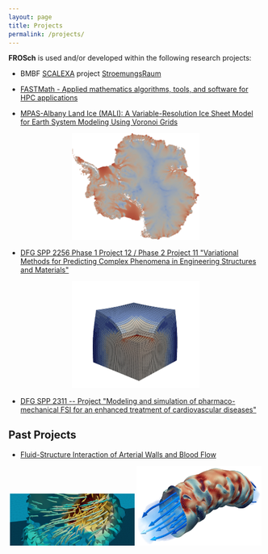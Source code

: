 ```yaml
---
layout: page
title: Projects
permalink: /projects/
---
```

**FROSch** is used and/or developed within the following research projects:

<ul>
 <li>BMBF <a href="https://gauss-allianz.de/de/project/call/Richtlinie%20zur%20F%C3%B6rderung%20von%20Verbundprojekten%20auf%20dem%20Gebiet%20%E2%80%9ENeue%20Methoden%20und%20Technologien%20f%C3%BCr%20das%20Exascale-H%C3%B6chstleistungsrechnen%E2%80%9C%20%28SCALEXA%29">
SCALEXA</a> project <a href="https://www.stroemungsraum.mathematik.tu-dortmund.de/project.html">StroemungsRaum</a>
</li> 
</ul>

<ul>
<li>
<a href="https://fastmath-scidac.llnl.gov" target="_blank">FASTMath - Applied mathematics algorithms, tools, and software for
HPC applications</a>
</li>
</ul>

<ul>
<li>
<a href="https://climatemodeling.science.energy.gov/research-highlights/mpas-albany-land-ice-mali-variable-resolution-ice-sheet-model-earth-system" target="_blank">MPAS-Albany Land Ice (MALI): A Variable-Resolution Ice Sheet Model for Earth System Modeling Using Voronoi Grids</a>
</li>
</ul>

<center> <img alt="edge basis function" src="/images/velocity-antarctica.png" width="50%"> </center>

<ul>
<li>
<a href="https://spp2256.ur.de/" target="_blank">DFG SPP 2256 Phase 1 Project 12 / Phase 2 Project 11 "Variational Methods for Predicting Complex Phenomena in Engineering Structures and Materials"</a>
</li>
</ul>

<center> <img alt="Chemomech Image" src="/images/mu_min_mech_ind_diff.png" width="50%"> </center>

<ul>
<li>
<a href="https://www.spp2311.uni-stuttgart.de/forschungsprojekte/" target="_blank">DFG SPP 2311 -- Project "Modeling and simulation of pharmaco-mechanical FSI for an enhanced treatment of cardiovascular diseases"</a>
</li>
</ul>

## Past Projects

<ul>
<li>
<a href="http://www.numerik.uni-koeln.de/14080.html" target="_blank">Fluid-Structure Interaction of Arterial Walls and Blood Flow</a>
</li>
</ul>

<center> <img alt="edge basis function" src="/images/stokes-basis-function.png" width="49%"> <img alt="edge basis function" src="/images/wss-bent-artery.png" width="49%">  </center>

<!-- <ul>
<li>
<a href="http://www.numerik.uni-koeln.de/14079.html" target="_blank">EXASTEEL - Bridging Scales for Multiphase Steels</a>
</li>
</ul>

<center> <img alt="edge basis function" src="/images/fe2ti_nakajima.png" width="75%"> </center> -->
